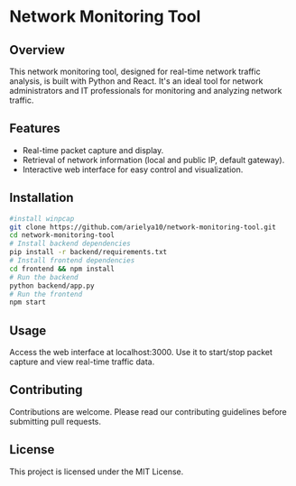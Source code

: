 # Network Monitoring Tool

## Overview
This network monitoring tool, designed for real-time network traffic analysis, is built with Python and React. It's an ideal tool for network administrators and IT professionals for monitoring and analyzing network traffic.

## Features
- Real-time packet capture and display.
- Retrieval of network information (local and public IP, default gateway).
- Interactive web interface for easy control and visualization.

## Installation
```bash
#install winpcap
git clone https://github.com/arielya10/network-monitoring-tool.git
cd network-monitoring-tool
# Install backend dependencies
pip install -r backend/requirements.txt
# Install frontend dependencies
cd frontend && npm install
# Run the backend
python backend/app.py
# Run the frontend
npm start
```
## Usage  
Access the web interface at localhost:3000. Use it to start/stop packet capture and view real-time traffic data.  
## Contributing
Contributions are welcome. Please read our contributing guidelines before submitting pull requests.
## License
This project is licensed under the MIT License.

